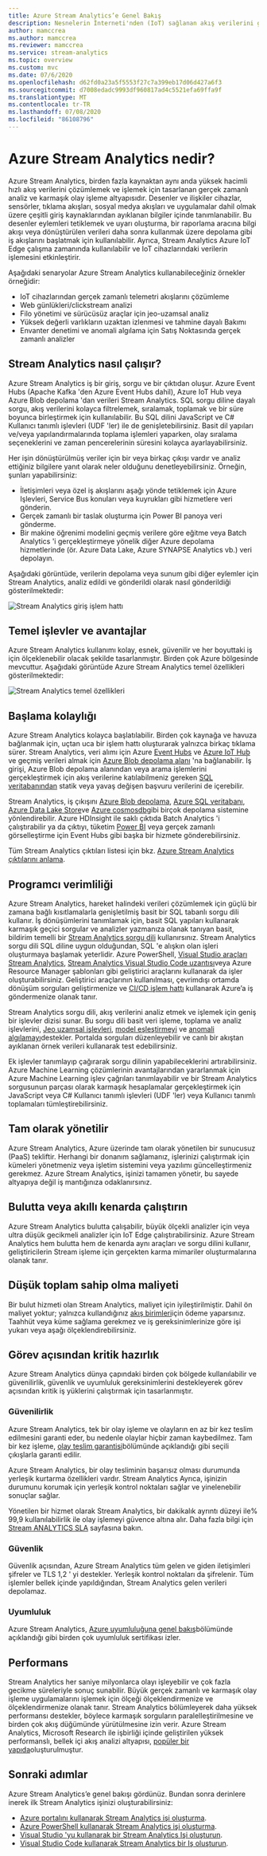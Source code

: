 ```yaml
---
title: Azure Stream Analytics’e Genel Bakış
description: Nesnelerin İnterneti'nden (IoT) sağlanan akış verilerini gerçek zamanlı olarak analiz etmenize yardım eden bir yönetilen hizmet olan Stream Analytics hakkında bilgi edinin.
author: mamccrea
ms.author: mamccrea
ms.reviewer: mamccrea
ms.service: stream-analytics
ms.topic: overview
ms.custom: mvc
ms.date: 07/6/2020
ms.openlocfilehash: d62fd0a23a5f5553f27c7a399eb17d06d427a6f3
ms.sourcegitcommit: d7008edadc9993df960817ad4c5521efa69ffa9f
ms.translationtype: MT
ms.contentlocale: tr-TR
ms.lasthandoff: 07/08/2020
ms.locfileid: "86108796"
---
```

# <a name="what-is-azure-stream-analytics"></a>Azure Stream Analytics nedir?

Azure Stream Analytics, birden fazla kaynaktan aynı anda yüksek hacimli hızlı akış verilerini çözümlemek ve işlemek için tasarlanan gerçek zamanlı analiz ve karmaşık olay işleme altyapısıdır. Desenler ve ilişkiler cihazlar, sensörler, tıklama akışları, sosyal medya akışları ve uygulamalar dahil olmak üzere çeşitli giriş kaynaklarından ayıklanan bilgiler içinde tanımlanabilir. Bu desenler eylemleri tetiklemek ve uyarı oluşturma, bir raporlama aracına bilgi akışı veya dönüştürülen verileri daha sonra kullanmak üzere depolama gibi iş akışlarını başlatmak için kullanılabilir. Ayrıca, Stream Analytics Azure IoT Edge çalışma zamanında kullanılabilir ve IoT cihazlarındaki verilerin işlemesini etkinleştirir. 

Aşağıdaki senaryolar Azure Stream Analytics kullanabileceğiniz örnekler örneğidir:

* IoT cihazlarından gerçek zamanlı telemetri akışlarını çözümleme
* Web günlükleri/clickstream analizi
* Filo yönetimi ve sürücüsüz araçlar için jeo-uzamsal analiz
* Yüksek değerli varlıkların uzaktan izlenmesi ve tahmine dayalı Bakımı
* Envanter denetimi ve anomali algılama için Satış Noktasında gerçek zamanlı analizler

## <a name="how-does-stream-analytics-work"></a>Stream Analytics nasıl çalışır?

Azure Stream Analytics iş bir giriş, sorgu ve bir çıktıdan oluşur. Azure Event Hubs (Apache Kafka 'den Azure Event Hubs dahil), Azure IoT Hub veya Azure Blob depolama 'dan verileri Stream Analytics. SQL sorgu diline dayalı sorgu, akış verilerini kolayca filtrelemek, sıralamak, toplamak ve bir süre boyunca birleştirmek için kullanılabilir. Bu SQL dilini JavaScript ve C# Kullanıcı tanımlı işlevleri (UDF 'ler) ile de genişletebilirsiniz. Basit dil yapıları ve/veya yapılandırmalarında toplama işlemleri yaparken, olay sıralama seçeneklerini ve zaman pencerelerinin süresini kolayca ayarlayabilirsiniz.

Her işin dönüştürülmüş veriler için bir veya birkaç çıkışı vardır ve analiz ettiğiniz bilgilere yanıt olarak neler olduğunu denetleyebilirsiniz. Örneğin, şunları yapabilirsiniz:

* İletişimleri veya özel iş akışlarını aşağı yönde tetiklemek için Azure Işlevleri, Service Bus konuları veya kuyrukları gibi hizmetlere veri gönderin.
* Gerçek zamanlı bir taslak oluşturma için Power BI panoya veri gönderme.
* Bir makine öğrenimi modelini geçmiş verilere göre eğitme veya Batch Analytics 'i gerçekleştirmeye yönelik diğer Azure depolama hizmetlerinde (ör. Azure Data Lake, Azure SYNAPSE Analytics vb.) veri depolayın.

Aşağıdaki görüntüde, verilerin depolama veya sunum gibi diğer eylemler için Stream Analytics, analiz edildi ve gönderildi olarak nasıl gönderildiği gösterilmektedir:

![Stream Analytics giriş işlem hattı](./media/stream-analytics-introduction/stream-analytics-e2e-pipeline.png)

## <a name="key-capabilities-and-benefits"></a>Temel işlevler ve avantajlar

Azure Stream Analytics kullanımı kolay, esnek, güvenilir ve her boyuttaki iş için ölçeklenebilir olacak şekilde tasarlanmıştır. Birden çok Azure bölgesinde mevcuttur. Aşağıdaki görüntüde Azure Stream Analytics temel özellikleri gösterilmektedir:

![Stream Analytics temel özellikleri](./media/stream-analytics-introduction/stream-analytics-key-capabilities.png)

## <a name="ease-of-getting-started"></a>Başlama kolaylığı

Azure Stream Analytics kolayca başlatılabilir. Birden çok kaynağa ve havuza bağlanmak için, uçtan uca bir işlem hattı oluşturarak yalnızca birkaç tıklama sürer. Stream Analytics, veri alımı için Azure [Event Hubs](/azure/event-hubs/) ve [Azure IoT Hub](/azure/iot-hub/) ve geçmiş verileri almak için [Azure Blob depolama alanı](/azure/storage/common/storage-introduction) 'na bağlanabilir. İş girişi, Azure Blob depolama alanından veya arama işlemlerini gerçekleştirmek için akış verilerine katılabilmeniz gereken [SQL veritabanından](stream-analytics-use-reference-data.md#azure-sql-database) statik veya yavaş değişen başvuru verilerini de içerebilir.

Stream Analytics, iş çıkışını [Azure Blob depolama](/azure/storage/common/storage-introduction), [Azure SQL veritabanı](/azure/sql-database/), [Azure Data Lake Store](/azure/data-lake-store/)ve [Azure cosmosdb](/azure/cosmos-db/introduction)gibi birçok depolama sistemine yönlendirebilir. Azure HDInsight ile saklı çıktıda Batch Analytics 'i çalıştırabilir ya da çıktıyı, tüketim [Power BI](https://docs.microsoft.com/power-bi/) veya gerçek zamanlı görselleştirme için Event Hubs gibi başka bir hizmete gönderebilirsiniz.

Tüm Stream Analytics çıktıları listesi için bkz. [Azure Stream Analytics çıktılarını anlama](stream-analytics-define-outputs.md).

## <a name="programmer-productivity"></a>Programcı verimliliği

Azure Stream Analytics, hareket halindeki verileri çözümlemek için güçlü bir zamana bağlı kısıtlamalarla genişletilmiş basit bir SQL tabanlı sorgu dili kullanır. İş dönüşümlerini tanımlamak için, basit SQL yapıları kullanarak karmaşık geçici sorgular ve analizler yazmanıza olanak tanıyan basit, bildirim temelli bir [Stream Analytics sorgu dili](https://docs.microsoft.com/stream-analytics-query/stream-analytics-query-language-reference) kullanırsınız. Stream Analytics sorgu dili SQL diline uygun olduğundan, SQL 'e alışkın olan işleri oluşturmaya başlamak yeterlidir. Azure PowerShell, [Visual Studio araçları Stream Analytics](stream-analytics-tools-for-visual-studio-install.md), [Stream Analytics Visual Studio Code uzantısı](quick-create-vs-code.md)veya Azure Resource Manager şablonları gibi geliştirici araçlarını kullanarak da işler oluşturabilirsiniz. Geliştirici araçlarının kullanılması, çevrimdışı ortamda dönüşüm sorguları geliştirmenize ve [CI/CD işlem hattı](stream-analytics-tools-for-visual-studio-cicd.md) kullanarak Azure’a iş göndermenize olanak tanır.

Stream Analytics sorgu dili, akış verilerini analiz etmek ve işlemek için geniş bir işlevler dizisi sunar. Bu sorgu dili basit veri işleme, toplama ve analiz işlevlerini, [Jeo uzamsal işlevleri](https://docs.microsoft.com/azure/stream-analytics/stream-analytics-geospatial-functions), [model eşleştirmeyi](https://docs.microsoft.com/stream-analytics-query/match-recognize-stream-analytics) ve [anomali algılamayı](https://docs.microsoft.com/azure/stream-analytics/stream-analytics-machine-learning-anomaly-detection)destekler. Portalda sorguları düzenleyebilir ve canlı bir akıştan ayıklanan örnek verileri kullanarak test edebilirsiniz.

Ek işlevler tanımlayıp çağırarak sorgu dilinin yapabileceklerini artırabilirsiniz. Azure Machine Learning çözümlerinin avantajlarından yararlanmak için Azure Machine Learning işlev çağrıları tanımlayabilir ve bir Stream Analytics sorgusunun parçası olarak karmaşık hesaplamalar gerçekleştirmek için JavaScript veya C# Kullanıcı tanımlı işlevleri (UDF 'ler) veya Kullanıcı tanımlı toplamaları tümleştirebilirsiniz.

## <a name="fully-managed"></a>Tam olarak yönetilir

Azure Stream Analytics, Azure üzerinde tam olarak yönetilen bir sunucusuz (PaaS) tekliftir. Herhangi bir donanım sağlamanız, işlerinizi çalıştırmak için kümeleri yönetmeniz veya işletim sistemini veya yazılımı güncelleştirmeniz gerekmez. Azure Stream Analytics, işinizi tamamen yönetir, bu sayede altyapıya değil iş mantığınıza odaklanırsınız.

## <a name="run-in-the-cloud-or-on-the-intelligent-edge"></a>Bulutta veya akıllı kenarda çalıştırın

Azure Stream Analytics bulutta çalışabilir, büyük ölçekli analizler için veya ultra düşük gecikmeli analizler için IoT Edge çalıştırabilirsiniz. Azure Stream Analytics hem bulutta hem de kenarda aynı araçları ve sorgu dilini kullanır, geliştiricilerin Stream işleme için gerçekten karma mimariler oluşturmalarına olanak tanır. 

## <a name="low-total-cost-of-ownership"></a>Düşük toplam sahip olma maliyeti

Bir bulut hizmeti olan Stream Analytics, maliyet için iyileştirilmiştir. Dahil ön maliyet yoktur; yalnızca kullandığınız [akış birimleri](stream-analytics-streaming-unit-consumption.md)için ödeme yaparsınız. Taahhüt veya küme sağlama gerekmez ve iş gereksinimlerinize göre işi yukarı veya aşağı ölçeklendirebilirsiniz.

## <a name="mission-critical-ready"></a>Görev açısından kritik hazırlık

Azure Stream Analytics dünya çapındaki birden çok bölgede kullanılabilir ve güvenilirlik, güvenlik ve uyumluluk gereksinimlerini destekleyerek görev açısından kritik iş yüklerini çalıştırmak için tasarlanmıştır.

### <a name="reliability"></a>Güvenilirlik

Azure Stream Analytics, tek bir olay işleme ve olayların en az bir kez teslim edilmesini garanti eder, bu nedenle olaylar hiçbir zaman kaybedilmez. Tam bir kez işleme, [olay teslim garantisi](/stream-analytics-query/event-delivery-guarantees-azure-stream-analytics)bölümünde açıklandığı gibi seçili çıkışlarla garanti edilir.

Azure Stream Analytics, bir olay tesliminin başarısız olması durumunda yerleşik kurtarma özellikleri vardır. Stream Analytics Ayrıca, işinizin durumunu korumak için yerleşik kontrol noktaları sağlar ve yinelenebilir sonuçlar sağlar.

Yönetilen bir hizmet olarak Stream Analytics, bir dakikalık ayrıntı düzeyi ile% 99,9 kullanılabilirlik ile olay işlemeyi güvence altına alır. Daha fazla bilgi için [Stream ANALYTICS SLA](https://azure.microsoft.com/support/legal/sla/stream-analytics/v1_0/) sayfasına bakın. 

### <a name="security"></a>Güvenlik

Güvenlik açısından, Azure Stream Analytics tüm gelen ve giden iletişimleri şifreler ve TLS 1,2 ' yi destekler. Yerleşik kontrol noktaları da şifrelenir. Tüm işlemler bellek içinde yapıldığından, Stream Analytics gelen verileri depolamaz.

### <a name="compliance"></a>Uyumluluk

Azure Stream Analytics, [Azure uyumluluğuna genel bakış](https://gallery.technet.microsoft.com/Overview-of-Azure-c1be3942)bölümünde açıklandığı gibi birden çok uyumluluk sertifikası izler. 

## <a name="performance"></a>Performans

Stream Analytics her saniye milyonlarca olayı işleyebilir ve çok fazla gecikme süreleriyle sonuç sunabilir. Büyük gerçek zamanlı ve karmaşık olay işleme uygulamalarını işlemek için ölçeği ölçeklendirmenize ve ölçeklendirmenize olanak tanır. Stream Analytics bölümleyerek daha yüksek performansı destekler, böylece karmaşık sorguların paralelleştirilmesine ve birden çok akış düğümünde yürütülmesine izin verir. Azure Stream Analytics, Microsoft Research ile işbirliği içinde geliştirilen yüksek performanslı, bellek içi akış analizi altyapısı, [popüler bir yapıda](https://github.com/Microsoft/Trill)oluşturulmuştur.

## <a name="next-steps"></a>Sonraki adımlar

Azure Stream Analytics’e genel bakışı gördünüz. Bundan sonra derinlere inerek ilk Stream Analytics işinizi oluşturabilirsiniz:

* [Azure portalını kullanarak Stream Analytics işi oluşturma](stream-analytics-quick-create-portal.md).
* [Azure PowerShell kullanarak Stream Analytics işi oluşturma](stream-analytics-quick-create-powershell.md).
* [Visual Studio 'yu kullanarak bir Stream Analytics Işi oluşturun](stream-analytics-quick-create-vs.md).
* [Visual Studio Code kullanarak Stream Analytics bir Iş oluşturun](quick-create-vs-code.md).
